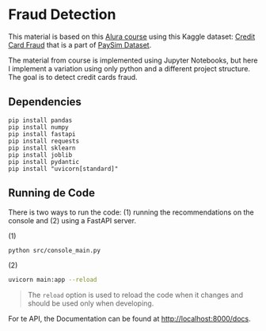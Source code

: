 # Fraud Detection

This material is based on this [Alura course](https://cursos.alura.com.br/course/modelos-preditivos-dados-deteccao-fraude) using this Kaggle dataset: [Credit Card Fraud](https://www.kaggle.com/datasets/gopalmahadevan/fraud-detection-example) that is a part of [PaySim Dataset](https://www.researchgate.net/publication/313138956_PAYSIM_A_FINANCIAL_MOBILE_MONEY_SIMULATOR_FOR_FRAUD_DETECTION).

The material from course is implemented using Jupyter Notebooks, but here I implement a variation using only python and a different project structure. The goal is to detect credit cards fraud.

## Dependencies

```    
pip install pandas 
pip install numpy 
pip install fastapi
pip install requests
pip install sklearn
pip install joblib
pip install pydantic
pip install "uvicorn[standard]"
```

## Running de Code

There is two ways to run the code: (1) running the recommendations on the console and (2) using a FastAPI server.

(1)
```bash
python src/console_main.py
```

(2)
```bash
uvicorn main:app --reload
```

> The `reload` option is used to reload the code when it changes and should be used only when developing.

For te API, the Documentation can be found at [http://localhost:8000/docs](http://localhost:8000/docs).
